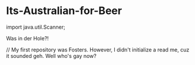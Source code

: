 # Its-Australian-for-Beer

import java.util.Scanner;

Was in der Hole?!

// My first repository was Fosters.  However, I didn't initialize a read me, cuz it sounded geh.  Well who's gay now?

